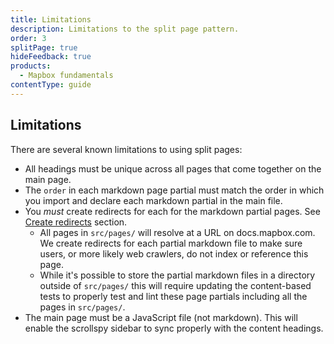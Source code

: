```yaml
---
title: Limitations
description: Limitations to the split page pattern.
order: 3
splitPage: true
hideFeedback: true
products:
  - Mapbox fundamentals
contentType: guide
---
```


## Limitations

There are several known limitations to using split pages:

- All headings must be unique across all pages that come together on the main page.
- The `order` in each markdown page partial must match the order in which you import and declare each markdown partial in the main file.
- You _must_ create redirects for each for the markdown partial pages. See [Create redirects](#4-create-redirects) section.
  - All pages in `src/pages/` will resolve at a URL on docs.mapbox.com. We create redirects for each partial markdown file to make sure users, or more likely web crawlers, do not index or reference this page.
  - While it's possible to store the partial markdown files in a directory outside of `src/pages/` this will require updating the content-based tests to properly test and lint these page partials including all the pages in `src/pages/`.
- The main page must be a JavaScript file (not markdown). This will enable the scrollspy sidebar to sync properly with the content headings.
